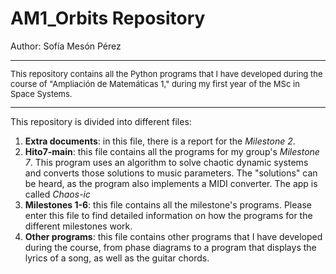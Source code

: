 # AM1_Orbits Repository
Author: Sofía Mesón Pérez

<span style="font-size:small; font-weight:normal;">

---

This repository contains all the Python programs that I have developed during the course of "Ampliación de Matemáticas 1," during my first year of the MSc in Space Systems.

---
</span>

This repository is divided into different files:

1. **Extra documents**: in this file, there is a report for the *Milestone 2*.
2. **Hito7-main**: this file contains all the programs for my group's *Milestone 7*. This program uses an algorithm to solve chaotic dynamic systems and converts those solutions to music parameters. The "solutions" can be heard, as the program also implements a MIDI converter. The app is called *Chaos-ic*
3. **Milestones 1-6**: this file contains all the milestone's programs. Please enter this file to find detailed information on how the programs for the different milestones work.
4. **Other programs**: this file contains other programs that I have developed during the course, from phase diagrams to a program that displays the lyrics of a song, as well as the guitar chords.



